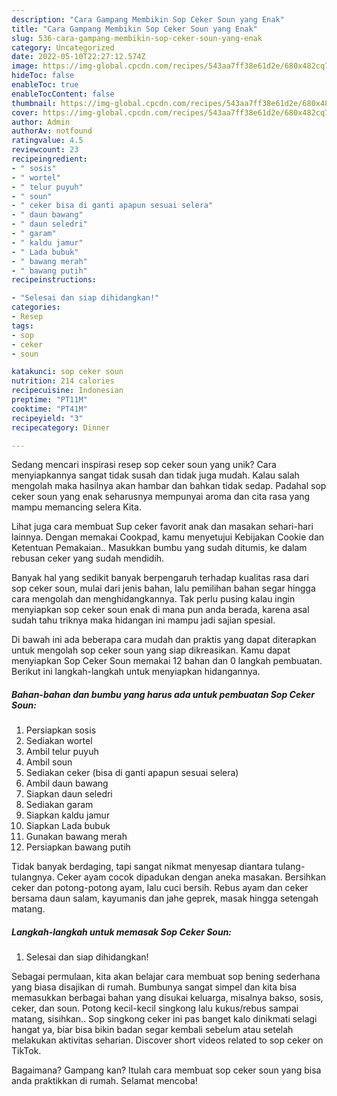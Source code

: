 ```yaml
---
description: "Cara Gampang Membikin Sop Ceker Soun yang Enak"
title: "Cara Gampang Membikin Sop Ceker Soun yang Enak"
slug: 536-cara-gampang-membikin-sop-ceker-soun-yang-enak
category: Uncategorized
date: 2022-05-10T22:27:12.574Z
image: https://img-global.cpcdn.com/recipes/543aa7ff38e61d2e/680x482cq70/sop-ceker-soun-foto-resep-utama.jpg
hideToc: false
enableToc: true
enableTocContent: false
thumbnail: https://img-global.cpcdn.com/recipes/543aa7ff38e61d2e/680x482cq70/sop-ceker-soun-foto-resep-utama.jpg
cover: https://img-global.cpcdn.com/recipes/543aa7ff38e61d2e/680x482cq70/sop-ceker-soun-foto-resep-utama.jpg
author: Admin
authorAv: notfound
ratingvalue: 4.5
reviewcount: 23
recipeingredient:
- " sosis"
- " wortel"
- " telur puyuh"
- " soun"
- " ceker bisa di ganti apapun sesuai selera"
- " daun bawang"
- " daun seledri"
- " garam"
- " kaldu jamur"
- " Lada bubuk"
- " bawang merah"
- " bawang putih"
recipeinstructions:

- "Selesai dan siap dihidangkan!"
categories:
- Resep
tags:
- sop
- ceker
- soun

katakunci: sop ceker soun 
nutrition: 214 calories
recipecuisine: Indonesian
preptime: "PT11M"
cooktime: "PT41M"
recipeyield: "3"
recipecategory: Dinner

---
```





Sedang mencari inspirasi resep sop ceker soun yang unik? Cara menyiapkannya sangat tidak susah dan tidak juga mudah. Kalau salah mengolah maka hasilnya akan hambar dan bahkan tidak sedap. Padahal sop ceker soun yang enak seharusnya mempunyai aroma dan cita rasa yang mampu memancing selera Kita.





Lihat juga cara membuat Sup ceker favorit anak dan masakan sehari-hari lainnya. Dengan memakai Cookpad, kamu menyetujui Kebijakan Cookie dan Ketentuan Pemakaian.. Masukkan bumbu yang sudah ditumis, ke dalam rebusan ceker yang sudah mendidih.

Banyak hal yang sedikit banyak berpengaruh terhadap kualitas rasa dari sop ceker soun, mulai dari jenis bahan, lalu pemilihan bahan segar hingga cara mengolah dan menghidangkannya. Tak perlu pusing kalau ingin menyiapkan sop ceker soun enak di mana pun anda berada, karena asal sudah tahu triknya maka hidangan ini mampu jadi sajian spesial.






Di bawah ini ada beberapa cara mudah dan praktis yang dapat diterapkan untuk mengolah sop ceker soun yang siap dikreasikan. Kamu dapat menyiapkan Sop Ceker Soun memakai 12 bahan dan 0 langkah pembuatan. Berikut ini langkah-langkah untuk menyiapkan hidangannya.

<!--inarticleads1-->

##### Bahan-bahan dan bumbu yang harus ada untuk pembuatan Sop Ceker Soun:

1. Persiapkan  sosis
1. Sediakan  wortel
1. Ambil  telur puyuh
1. Ambil  soun
1. Sediakan  ceker (bisa di ganti apapun sesuai selera)
1. Ambil  daun bawang
1. Siapkan  daun seledri
1. Sediakan  garam
1. Siapkan  kaldu jamur
1. Siapkan  Lada bubuk
1. Gunakan  bawang merah
1. Persiapkan  bawang putih


Tidak banyak berdaging, tapi sangat nikmat menyesap diantara tulang-tulangnya. Ceker ayam cocok dipadukan dengan aneka masakan. Bersihkan ceker dan potong-potong ayam, lalu cuci bersih. Rebus ayam dan ceker bersama daun salam, kayumanis dan jahe geprek, masak hingga setengah matang. 

<!--inarticleads2-->

##### Langkah-langkah untuk memasak Sop Ceker Soun:


1. Selesai dan siap dihidangkan!

Sebagai permulaan, kita akan belajar cara membuat sop bening sederhana yang biasa disajikan di rumah. Bumbunya sangat simpel dan kita bisa memasukkan berbagai bahan yang disukai keluarga, misalnya bakso, sosis, ceker, dan soun. Potong kecil-kecil singkong lalu kukus/rebus sampai matang, sisihkan.. Sop singkong ceker ini pas banget kalo dinikmati selagi hangat ya, biar bisa bikin badan segar kembali sebelum atau setelah melakukan aktivitas seharian. Discover short videos related to sop ceker on TikTok. 

Bagaimana? Gampang kan? Itulah cara membuat sop ceker soun yang bisa anda praktikkan di rumah. Selamat mencoba!

